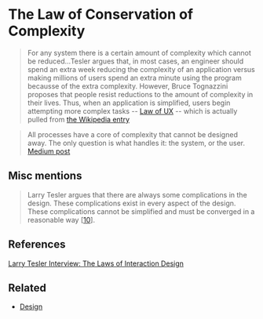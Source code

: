 # The Law of Conservation of Complexity

> For any system there is a certain amount of complexity which cannot be reduced...Tesler argues that, in most cases, an engineer should spend an extra week reducing the complexity of an application versus making millions of users spend an extra minute using the program becausse of the extra complexity. However, Bruce Tognazzini proposes that people resist reductions to the amount of complexity in their lives. Thus, when an application is simplified, users begin attempting more complex tasks -- [Law of UX](https://lawsofux.com/teslers-law) -- which is actually pulled from [the Wikipedia entry](https://en.wikipedia.org/wiki/Law_of_conservation_of_complexity)

> All processes have a core of complexity that cannot be designed away. The only question is what handles it: the system, or the user. [Medium post](https://medium.com/@odannyboy/controls-are-choices-7de90363d0dd)



## Misc mentions

> Larry Tesler argues that there are always some complications in the design. These complications exist in every aspect of the design. These complications cannot be simplified and must be converged in a reasonable way [[10](https://link-springer-com.libraryproxy.griffith.edu.au/chapter/10.1007/978-3-319-91806-8_59#CR10 "View reference")].

## References

[Larry Tesler Interview: The Laws of Interaction Design](https://web.archive.org/web/20080223103732/http://www.designingforinteraction.com/tesler.html)

## Related

- [Design](index.md)